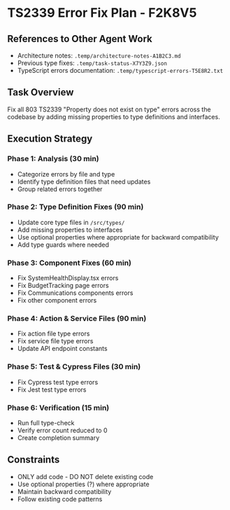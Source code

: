 # TS2339 Error Fix Plan - F2K8V5

## References to Other Agent Work
- Architecture notes: `.temp/architecture-notes-A1B2C3.md`
- Previous type fixes: `.temp/task-status-X7Y3Z9.json`
- TypeScript errors documentation: `.temp/typescript-errors-T5E8R2.txt`

## Task Overview
Fix all 803 TS2339 "Property does not exist on type" errors across the codebase by adding missing properties to type definitions and interfaces.

## Execution Strategy

### Phase 1: Analysis (30 min)
- Categorize errors by file and type
- Identify type definition files that need updates
- Group related errors together

### Phase 2: Type Definition Fixes (90 min)
- Update core type files in `/src/types/`
- Add missing properties to interfaces
- Use optional properties where appropriate for backward compatibility
- Add type guards where needed

### Phase 3: Component Fixes (60 min)
- Fix SystemHealthDisplay.tsx errors
- Fix BudgetTracking page errors
- Fix Communications components errors
- Fix other component errors

### Phase 4: Action & Service Files (90 min)
- Fix action file type errors
- Fix service file type errors
- Update API endpoint constants

### Phase 5: Test & Cypress Files (30 min)
- Fix Cypress test type errors
- Fix Jest test type errors

### Phase 6: Verification (15 min)
- Run full type-check
- Verify error count reduced to 0
- Create completion summary

## Constraints
- ONLY add code - DO NOT delete existing code
- Use optional properties (?) where appropriate
- Maintain backward compatibility
- Follow existing code patterns
